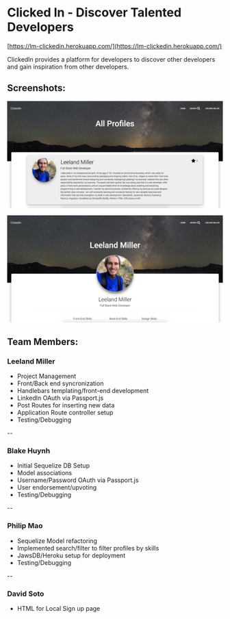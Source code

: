 # Clicked In - Discover Talented Developers

[https://lm-clickedin.herokuapp.com/](https://lm-clickedin.herokuapp.com/)


ClickedIn provides a platform for developers to discover other developers and gain inspiration from other developers.

## Screenshots:

![Screenshot1](./public/assets/img/rootscreenshot.png)

![Screenshot1](./public/assets/img/profilescreenshot.png)

## Team Members:

### Leeland Miller

* Project Management
* Front/Back end syncronization
* Handlebars templating/front-end development
* LinkedIn OAuth via Passport.js
* Post Routes for inserting new data
* Application Route controller setup 
* Testing/Debugging

--

### Blake Huynh

* Initial Sequelize DB Setup
* Model associations
* Username/Password OAuth via Passport.js
* User endorsement/upvoting
* Testing/Debugging

--

### Philip Mao

* Sequelize Model refactoring
* Implemented search/filter to filter profiles by skills
* JawsDB/Heroku setup for deployment
* Testing/Debugging

--

### David Soto

* HTML for Local Sign up page